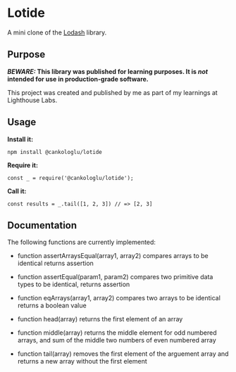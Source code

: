 # Lotide

A mini clone of the [Lodash](https://lodash.com) library.

## Purpose

**_BEWARE:_ This library was published for learning purposes. It is _not_ intended for use in production-grade software.**

This project was created and published by me as part of my learnings at Lighthouse Labs. 

## Usage

**Install it:**

`npm install @cankologlu/lotide`

**Require it:**

`const _ = require('@cankologlu/lotide');`

**Call it:**

`const results = _.tail([1, 2, 3]) // => [2, 3]`

## Documentation

The following functions are currently implemented:

* function assertArraysEqual(array1, array2) compares arrays to be identical returns assertion

* function assertEqual(param1, param2) compares two primitive data types to be identical, returns assertion

* function eqArrays(array1, array2) compares two arrays to be identical returns a boolean value

* function head(array) returns the first element of an array

* function middle(array) returns the middle element for odd numbered arrays, and sum of the middle two numbers of even numbered array

* function tail(array) removes the first element of the arguement array and returns a new array without the first element